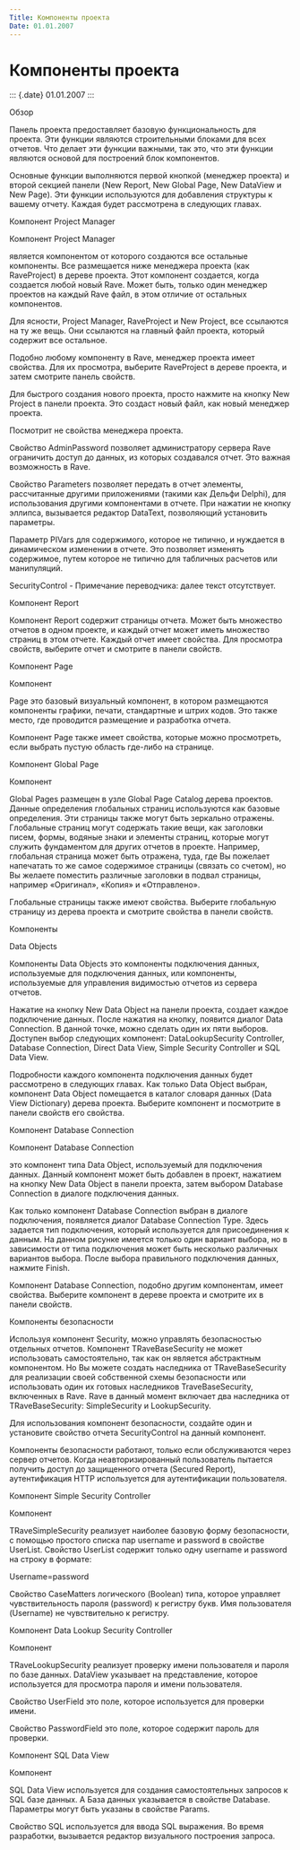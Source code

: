 ```yaml
---
Title: Компоненты проекта
Date: 01.01.2007
---
```



Компоненты проекта
==================

::: {.date}
01.01.2007
:::

Обзор

Панель проекта предоставляет базовую функциональность для проекта. Эти
функции являются строительными блоками для всех отчетов. Что делает эти
функции важными, так это, что эти функции  являются основой для
построений блок компонентов.

 

Основные функции выполняются первой кнопкой (менеджер проекта) и второй
секцией панели (New Report, New Global Page, New DataView и New Page).
Эти функции используются для добавления структуры к вашему отчету.
Каждая будет рассмотрена в следующих главах.

Компонент Project Manager

Компонент Project Manager

является компонентом от которого создаются все остальные компоненты. Все
размещается ниже менеджера проекта (как RaveProject) в дереве проекта.
Этот компонент создается, когда создается любой новый Rave. Может быть,
только один менеджер проектов на каждый Rave файл, в этом отличие от
остальных компонентов.

Для ясности, Project Manager, RaveProject и New Project, все ссылаются
на ту же вещь. Они ссылаются на главный файл проекта, который содержит
все остальное.

Подобно любому компоненту в Rave, менеджер проекта имеет свойства. Для
их просмотра, выберите RaveProject в дереве проекта, и затем смотрите
панель свойств.

Для быстрого создания нового проекта, просто нажмите на кнопку New
Project в панели проекта. Это создаст новый файл, как новый менеджер
проекта.

Посмотрит не свойства менеджера проекта.

Свойство AdminPassword позволяет администратору сервера Rave ограничить
доступ до данных, из которых создавался отчет. Это важная возможность в
Rave.

Свойство Parameters позволяет передать в отчет элементы, рассчитанные
другими приложениями (такими как Дельфи Delphi), для использования
другими компонентами в отчете. При нажатии не кнопку эллипса, вызывается
редактор DataText, позволяющий установить параметры.

Параметр PIVars для содержимого, которое не типично, и нуждается в
динамическом изменении в отчете. Это позволяет изменять содержимое,
путем которое не типично для табличных расчетов или манипуляций.

SecurityControl - Примечание переводчика: далее текст отсутствует.

Компонент Report

Компонент Report содержит страницы отчета. Может быть множество отчетов
в одном проекте, и каждый отчет может иметь множество страниц в этом
отчете. Каждый отчет имеет свойства. Для просмотра свойств, выберите
отчет и смотрите в панели свойств.

Компонент Page

Компонент

Page это базовый визуальный компонент, в котором размещаются компоненты
графики, печати, стандартные и штрих кодов. Это также место, где
проводится размещение и разработка отчета.

Компонент Page также имеет свойства, которые можно просмотреть, если
выбрать пустую область где-либо на странице.

Компонент Global Page

Компонент

Global Pages размещен в узле Global Page Catalog  дерева проектов.
Данные определения глобальных страниц используются как базовые
определения. Эти страницы также могут быть зеркально отражены.
Глобальные страниц могут содержать такие вещи, как заголовки писем,
формы, водяные знаки и элементы страниц, которые могут служить
фундаментом для других отчетов в проекте. Например, глобальная страница
может быть отражена, туда, где Вы пожелает  напечатать то же самое
содержимое страницы (связать со счетом), но Вы желаете поместить
различные заголовки в подвал страницы, например «Оригинал», «Копия» и
«Отправлено».

Глобальные страницы также имеют свойства. Выберите глобальную страницу
из дерева проекта и смотрите свойства в панели свойств.

Компоненты

Data Objects

Компоненты Data Objects это компоненты подключения данных, используемые
для подключения данных, или компоненты, используемые для управления 
видимостью отчетов из сервера отчетов.

Нажатие на кнопку New Data Object на панели проекта, создает каждое
подключение данных. После нажатия на кнопку, появится диалог Data
Connection. В данной точке, можно сделать один их пяти выборов. Доступен
выбор следующих компонент: DataLookupSecurity Controller, Database
Connection, Direct Data View, Simple Security Controller и SQL Data
View.

Подробности каждого компонента подключения данных будет рассмотрено в
следующих главах. Как только Data Object выбран, компонент Data Object
помещается в каталог словаря данных (Data View Dictionary) дерева
проекта. Выберите компонент и посмотрите в панели свойств его свойства.

Компонент Database Connection

Компонент Database Connection

это компонент типа Data Object, используемый для подключения  данных.
Данный компонент может быть добавлен в проект, нажатием на кнопку New
Data Object в панели проекта, затем выбором Database Connection в
диалоге подключения данных.

Как только компонент Database Connection выбран в диалоге подключения,
появляется диалог Database Connection Type. Здесь задается тип
подключения, который используется для присоединения к данным. На данном
рисунке имеется только один вариант выбора, но в зависимости от типа
подключения может быть несколько различных вариантов выбора. После
выбора правильного подключения данных, нажмите Finish.

Компонент Database Connection, подобно другим компонентам, имеет
свойства. Выберите компонент в дереве проекта и смотрите их в панели
свойств.

Компоненты безопасности

Используя компонент Security, можно управлять безопасностью отдельных
отчетов. Компонент TRaveBaseSecurity не может использовать
самостоятельно, так как он является абстрактным компонентом. Но Вы
можете создать наследника от TRaveBaseSecurity для реализации своей
собственной схемы безопасности или использовать один их готовых
наследников TraveBaseSecurity, включенных в Rave. Rave в данный момент
включает два наследника от TRaveBaseSecurity: SimpleSecurity и
LookupSecurity.

Для использования компонент безопасности, создайте один и установите
свойство отчета SecurityControl на данный компонент.

Компоненты безопасности работают, только если обслуживаются через сервер
отчетов. Когда неавторизированный пользователь пытается получить доступ
до защищенного отчета (Secured Report), аутентификация HTTP используется
для аутентификации пользователя.

Компонент Simple Security Controller

Компонент

TRaveSimpleSecurity реализует наиболее базовую форму безопасности, с
помощью простого списка пар username и password в свойстве UserList.
Свойство UserList содержит только одну username и password на строку в
формате:

Username=password

Свойство CaseMatters логического (Boolean) типа, которое управляет
чувствительность пароля (password) к регистру букв. Имя пользователя
(Username) не чувствительно к регистру.

Компонент Data Lookup Security Controller

Компонент

TRaveLookupSecurity реализует проверку имени пользователя и пароля по
базе данных. DataView указывает на представление, которое используется
для просмотра пароля и имени пользователя.

Свойство UserField это поле, которое используется для проверки имени.

Свойство PasswordField это поле, которое содержит пароль для проверки.

Компонент SQL Data View

Компонент

SQL Data View используется для создания самостоятельных запросов к SQL
базе данных. A База данных указывается в свойстве Database. Параметры
могут быть указаны в свойстве Params.

Свойство SQL используется для ввода SQL выражения. Во время разработки,
вызывается редактор визуального построения запроса.
